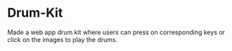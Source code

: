 # Drum-Kit
Made a web app drum kit where users can press on corresponding keys or click on the images to play the drums.
